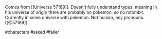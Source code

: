 Comes from [[Universe 57189]]. Doesn't fully understand types, meaning in his universe of origin there are probably no pokemon, so no rotomblr. Currently in some universe with pokemon. Not human, any pronouns. [[@57189]].

#characters #asked #faller 
